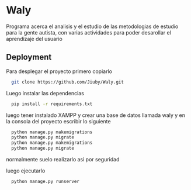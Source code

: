 
# Waly

Programa acerca el analisis y el estudio de las metodologias de estudio para la gente autista, con varias actividades para poder desarollar el aprendizaje del usuario



## Deployment

Para desplegar el proyecto primero copiarlo

```bash
  git clone https://github.com/Jiuby/Waly.git
```
Luego instalar las dependencias
```bash
  pip install -r requirements.txt
```
luego tener instalado XAMPP y crear una base de datos llamada waly y en la consola del proyecto escribir lo siguiente

```bash
  python manage.py makemigrations
  python manage.py migrate
  python manage.py makemigrations
  python manage.py migrate

```
normalmente suelo realizarlo asi por seguridad

luego ejecutarlo

```bash
  python manage.py runserver

```
